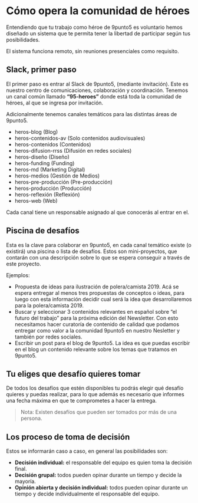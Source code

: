 # Cómo opera la comunidad de héroes
Entendiendo que tu trabajo como héroe de 9punto5 es voluntario hemos diseñado un sistema que te permita tener la libertad de participar según tus posibilidades.

El sistema funciona remoto, sin reuniones presenciales como requisito.

## Slack, primer paso
El primer paso es entrar al Slack de 9punto5, (mediante invitación). Este es nuestro centro de comunicaciones, colaboración y coordinación. Tenemos un canal común llamado **“95-heroes”** donde está toda la comunidad de héroes, al que se ingresa por invitación.

Adicionalmente tenemos canales temáticos para las distintas áreas de 9punto5.

* heros-blog (Blog)
* heros-contenidos-av (Solo contenidos audiovisuales)
* heros-contenidos (Contenidos)
* heros-difusion-rrss (Difusión en redes sociales)
* heros-diseño (Diseño)
* heros-funding (Funding)
* heros-md (Marketing Digital)
* heros-medios (Gestión de Medios)
* heros-pre-producción (Pre-producción)
* heros-producción (Producción)
* heros-reflexión (Reflexión)
* heros-web (Web)

Cada canal tiene un responsable asignado al que conocerás al entrar en el.

## Piscina de desafíos
Esta es la clave para colaborar en 9punto5, en cada canal temático existe (o existirá) una piscina o lista de desafíos. Estos son mini-proyectos, que contarán con una descripción sobre lo que se espera conseguir a través de este proyecto.

Ejemplos:
- Propuesta de ideas para ilustración de polera/camista 2019. Acá se espera entregar al menos tres propuestas de conceptos o ideas, para luego con esta información decidir cual será la idea que desarrollaremos para la polera/camista 2019.
- Buscar y seleccionar 3 contenidos relevantes en español sobre “el futuro del trabajo” para la próxima edición del Newsletter. Con esto necesitamos hacer curatoría de contenido de calidad que podamos entregar como valor a la comunidad 9punto5 en nuestro Nesletter y también por redes sociales.
- Escribir un post para el blog de 9punto5. La idea es que puedas escribir en el blog un contenido relevante sobre los temas que tratamos en 9punto5.

## Tu eliges que desafío quieres tomar
De todos los desafíos que estén disponibles tu podrás elegir qué desafío quieres y puedas realizar, para lo que además es necesario que informes una fecha máxima en que te comprometes a hacer la entrega.

> Nota: Existen desafíos que pueden ser tomados por más de una persona.

## Los proceso de toma de decisión
Estos se informarán caso a caso, en general las posibilidades son:
- **Decisión individual:** el responsable del equipo es quien toma la decisión final.
- **Decisión grupal:** todos pueden opinar durante un tiempo y decide la mayoría.
- **Opinión abierta y decisión individual:** todos pueden opinar durante un tiempo y decide individualmente el responsable del equipo.
